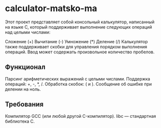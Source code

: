 # calculator-matsko-ma
Этот проект представляет собой консольный калькулятор, написанный на языке C, который поддерживает выполнение следующих операций над целыми числами:

Сложение (+)
Вычитание (-)
Умножение (*)
Деление (/)
Калькулятор также поддерживает скобки для управления порядком выполнения операций. Ввод может содержать произвольное количество пробелов.

## Функционал
Парсинг арифметических выражений с целыми числами.
Поддержка операций: +, -, *, /.
Обработка скобок: ( и ).
Сообщение об ошибке при делении на ноль.

## Требования
Компилятор GCC (или любой другой C-компилятор).
libc — стандартная библиотека C.
